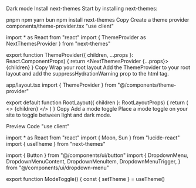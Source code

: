 Dark mode
Install next-themes
Start by installing next-themes:

pnpm
npm
yarn
bun
npm install next-themes
Copy
Create a theme provider
components/theme-provider.tsx
"use client"
 
import * as React from "react"
import { ThemeProvider as NextThemesProvider } from "next-themes"
 
export function ThemeProvider({
  children,
  ...props
}: React.ComponentProps<typeof NextThemesProvider>) {
  return <NextThemesProvider {...props}>{children}</NextThemesProvider>
}
Copy
Wrap your root layout
Add the ThemeProvider to your root layout and add the suppressHydrationWarning prop to the html tag.

app/layout.tsx
import { ThemeProvider } from "@/components/theme-provider"
 
export default function RootLayout({ children }: RootLayoutProps) {
  return (
    <>
      <html lang="en" suppressHydrationWarning>
        <head />
        <body>
          <ThemeProvider
            attribute="class"
            defaultTheme="system"
            enableSystem
            disableTransitionOnChange
          >
            {children}
          </ThemeProvider>
        </body>
      </html>
    </>
  )
}
Copy
Add a mode toggle
Place a mode toggle on your site to toggle between light and dark mode.

Preview
Code
"use client"
 
import * as React from "react"
import { Moon, Sun } from "lucide-react"
import { useTheme } from "next-themes"
 
import { Button } from "@/components/ui/button"
import {
  DropdownMenu,
  DropdownMenuContent,
  DropdownMenuItem,
  DropdownMenuTrigger,
} from "@/components/ui/dropdown-menu"
 
export function ModeToggle() {
  const { setTheme } = useTheme()
 